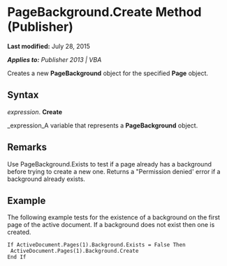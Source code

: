 
# PageBackground.Create Method (Publisher)

 **Last modified:** July 28, 2015

 _**Applies to:** Publisher 2013 | VBA_

Creates a new  **PageBackground** object for the specified **Page** object.


## Syntax

 _expression_. **Create**

 _expression_A variable that represents a  **PageBackground** object.


## Remarks

Use PageBackground.Exists to test if a page already has a background before trying to create a new one. Returns a "Permission denied' error if a background already exists. 


## Example

The following example tests for the existence of a background on the first page of the active document. If a background does not exist then one is created. 


```
If ActiveDocument.Pages(1).Background.Exists = False Then 
 ActiveDocument.Pages(1).Background.Create 
End If
```

